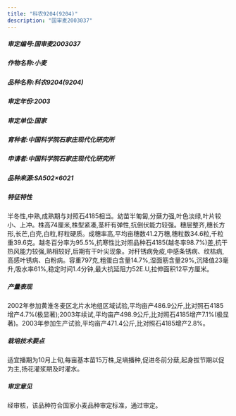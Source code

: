 ```yaml
---
title: "科农9204(9204)"
description: "国审麦2003037"
---
```

##### 审定编号:国审麦2003037

##### 作物名称:小麦

##### 品种名称:科农9204(9204)

##### 审定年份:2003

##### 审定单位:国家

##### 育种者:中国科学院石家庄现代化研究所

##### 申请者:中国科学院石家庄现代化研究所

##### 品种来源:SA502×6021

##### 特征特性
半冬性,中熟,成熟期与对照石4185相当。幼苗半匍匐,分蘖力强,叶色淡绿,叶片较小、上冲。株高74厘米,株型紧凑,茎秆有弹性,抗倒伏能力较强。穗层整齐,穗长方形,长芒,白壳,白粒,籽粒硬质。成穗率高,平均亩穗数41.2万穗,穗粒数34.6粒,千粒重39.6克。越冬百分率为95.5%,抗寒性比对照品种石4185(越冬率98.7%)差,抗干热风能力较强,熟相较好,后期有干叶尖现象。对秆锈病免疫,中感条锈病、纹枯病,高感叶锈病、白粉病。容重797克,粗蛋白含量14.7%,湿面筋含量29%,沉降值23毫升,吸水率61%,稳定时间1.4分钟,最大抗延阻力52E.U,拉伸面积12平方厘米。

##### 产量表现
2002年参加黄淮冬麦区北片水地组区域试验,平均亩产486.9公斤,比对照石4185增产4.7%(极显著);2003年续试,平均亩产498.9公斤,比对照石4185增产7.1%(极显著)。2003年参加生产试验,平均亩产471.4公斤,比对照石4185增产2.8%。

##### 栽培技术要点
适宜播期为10月上旬,每亩基本苗15万株,足墒播种,促进冬前分蘖,起身拔节期以促为主,扬花灌浆期及时灌水。

##### 审定意见
经审核，该品种符合国家小麦品种审定标准，通过审定。
